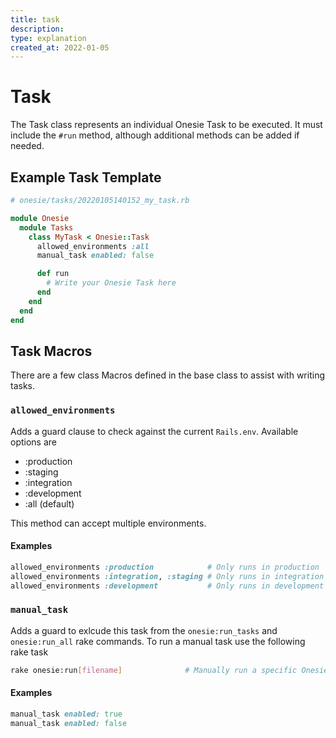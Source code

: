 ```yaml
---
title: task
description:
type: explanation
created_at: 2022-01-05
---
```


# Task
The Task class represents an individual Onesie Task to be executed. It must
include the `#run` method, although additional methods can be added if needed.

## Example Task Template
```ruby
# onesie/tasks/20220105140152_my_task.rb

module Onesie
  module Tasks
    class MyTask < Onesie::Task
      allowed_environments :all
      manual_task enabled: false

      def run
        # Write your Onesie Task here
      end
    end
  end
end
```

## Task Macros
There are a few class Macros defined in the base class to assist with writing
tasks.

### `allowed_environments`
Adds a guard clause to check against the current `Rails.env`. Available options
are
  - :production
  - :staging
  - :integration
  - :development
  - :all (default)

This method can accept multiple environments.

#### Examples
```ruby
allowed_environments :production            # Only runs in production
allowed_environments :integration, :staging # Only runs in integration and staging
allowed_environments :development           # Only runs in development
```


### `manual_task`
Adds a guard to exlcude this task from the `onesie:run_tasks` and
`onesie:run_all` rake commands. To run a manual task use the following rake task

```bash
rake onesie:run[filename]              # Manually run a specific Onesie Tasks
```

#### Examples

```ruby
manual_task enabled: true
manual_task enabled: false
```
